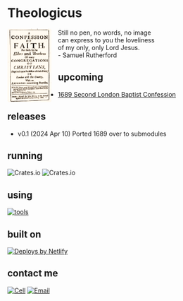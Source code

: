 # Theologicus
<img style="float:left; border-radius: 4px; margin-right: 15px; margin-bottom: 10px" src="src/art-1689.png" width="100" align="left">Still no pen, no words, no image  
can express to you the loveliness  
of my only, only Lord Jesus.  
\- Samuel Rutherford

## upcoming

- [1689 Second London Baptist Confession](https://theologic.us/confession-1689/index.md)

## releases

- v0.1 (2024 Apr 10) Ported 1689 over to submodules

## running

![Crates.io](https://img.shields.io/crates/v/mdbook)
![Crates.io](https://img.shields.io/crates/v/mdbook-toc)

## using

[![tools](https://skillicons.dev/icons?i=vscode,vim,rust,md,css,html,bash,git,github,netlify,linux)]()

## built on

<a href="https://www.netlify.com"><img src="https://www.netlify.com/v3/img/components/netlify-color-accent.svg" alt="Deploys by Netlify" /></a>

## contact me

[![Cell](https://img.shields.io/badge/SMS-joseph-437790?style=flat-square&logo=Apple)](sms:8177071486)
[![Email](https://img.shields.io/badge/Email-joseph-success?style=flat-square&logo=Minutemailer)](mailto:joe@theologic.us)
